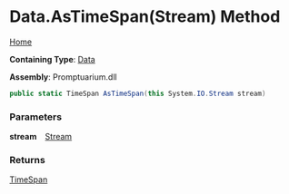 # Data\.AsTimeSpan\(Stream\) Method

[Home](../../../README.md)

**Containing Type**: [Data](../README.md)

**Assembly**: Promptuarium\.dll

```csharp
public static TimeSpan AsTimeSpan(this System.IO.Stream stream)
```

### Parameters

**stream** &ensp; [Stream](https://docs.microsoft.com/en-us/dotnet/api/system.io.stream)

### Returns

[TimeSpan](https://docs.microsoft.com/en-us/dotnet/api/system.timespan)

